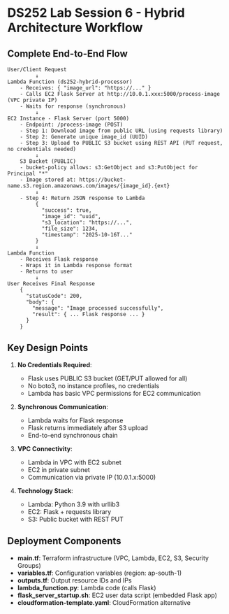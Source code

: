 # DS252 Lab Session 6 - Hybrid Architecture Workflow

## Complete End-to-End Flow

```
User/Client Request
         ↓
Lambda Function (ds252-hybrid-processor)
    - Receives: { "image_url": "https://..." }
    - Calls EC2 Flask Server at http://10.0.1.xxx:5000/process-image (VPC private IP)
    - Waits for response (synchronous)
         ↓
EC2 Instance - Flask Server (port 5000)
    - Endpoint: /process-image (POST)
    - Step 1: Download image from public URL (using requests library)
    - Step 2: Generate unique image_id (UUID)
    - Step 3: Upload to PUBLIC S3 bucket using REST API (PUT request, no credentials needed)
         ↓
    S3 Bucket (PUBLIC)
    - bucket-policy allows: s3:GetObject and s3:PutObject for Principal "*"
    - Image stored at: https://bucket-name.s3.region.amazonaws.com/images/{image_id}.{ext}
         ↓
    - Step 4: Return JSON response to Lambda
         {
           "success": true,
           "image_id": "uuid",
           "s3_location": "https://...",
           "file_size": 1234,
           "timestamp": "2025-10-16T..."
         }
         ↓
Lambda Function
    - Receives Flask response
    - Wraps it in Lambda response format
    - Returns to user
         ↓
User Receives Final Response
    {
      "statusCode": 200,
      "body": {
        "message": "Image processed successfully",
        "result": { ... Flask response ... }
      }
    }
```

## Key Design Points

1. **No Credentials Required**: 
   - Flask uses PUBLIC S3 bucket (GET/PUT allowed for all)
   - No boto3, no instance profiles, no credentials
   - Lambda has basic VPC permissions for EC2 communication

2. **Synchronous Communication**:
   - Lambda waits for Flask response
   - Flask returns immediately after S3 upload
   - End-to-end synchronous chain

3. **VPC Connectivity**:
   - Lambda in VPC with EC2 subnet
   - EC2 in private subnet
   - Communication via private IP (10.0.1.x:5000)

4. **Technology Stack**:
   - Lambda: Python 3.9 with urllib3
   - EC2: Flask + requests library
   - S3: Public bucket with REST PUT

## Deployment Components

- **main.tf**: Terraform infrastructure (VPC, Lambda, EC2, S3, Security Groups)
- **variables.tf**: Configuration variables (region: ap-south-1)
- **outputs.tf**: Output resource IDs and IPs
- **lambda_function.py**: Lambda code (calls Flask)
- **flask_server_startup.sh**: EC2 user data script (embedded Flask app)
- **cloudformation-template.yaml**: CloudFormation alternative
